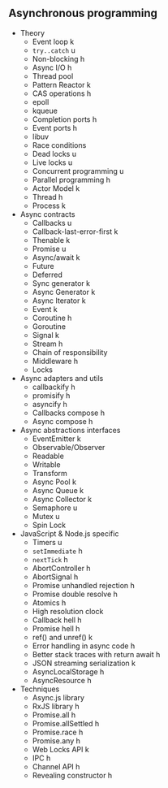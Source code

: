 ## Asynchronous programming

- Theory
  - Event loop k
  - `try..catch` u
  - Non-blocking h
  - Async I/O h
  - Thread pool
  - Pattern Reactor k
  - CAS operations h
  - epoll
  - kqueue
  - Completion ports h
  - Event ports h
  - libuv
  - Race conditions
  - Dead locks u
  - Live locks u
  - Concurrent programming u
  - Parallel programming h
  - Actor Model k
  - Thread h
  - Process k
- Async contracts
  - Callbacks u
  - Callback-last-error-first k
  - Thenable k
  - Promise u
  - Async/await k
  - Future
  - Deferred
  - Sync generator k
  - Async Generator k
  - Async Iterator k
  - Event k
  - Coroutine h
  - Goroutine
  - Signal k
  - Stream h
  - Chain of responsibility
  - Middleware h
  - Locks
- Async adapters and utils
  - callbackify h
  - promisify h
  - asyncify h
  - Callbacks compose h
  - Async compose h
- Async abstractions interfaces
  - EventEmitter k
  - Observable/Observer
  - Readable
  - Writable
  - Transform
  - Async Pool k
  - Async Queue k
  - Async Collector k
  - Semaphore u
  - Mutex u
  - Spin Lock
- JavaScript & Node.js specific
  - Timers u
  - `setImmediate` h
  - `nextTick` h
  - AbortController h
  - AbortSignal h
  - Promise unhandled rejection h
  - Promise double resolve h
  - Atomics h
  - High resolution clock
  - Callback hell h
  - Promise hell h
  - ref() and unref() k
  - Error handling in async code h
  - Better stack traces with return await h
  - JSON streaming serialization k
  - AsyncLocalStorage h
  - AsyncResource h
- Techniques
  - Async.js library
  - RxJS library h
  - Promise.all h
  - Promise.allSettled h
  - Promise.race h
  - Promise.any h
  - Web Locks API k
  - IPC h
  - Channel API h
  - Revealing constructor h
